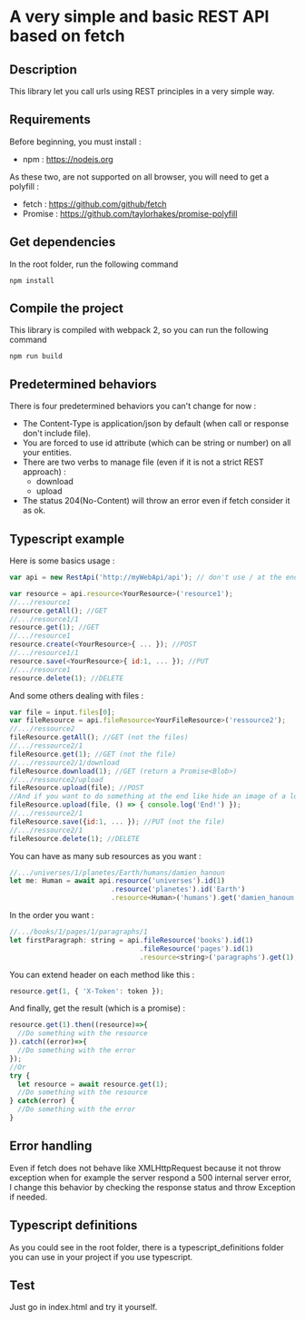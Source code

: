 # A very simple and basic REST API based on fetch

## Description
This library let you call urls using REST principles in a very simple way.

## Requirements
Before beginning, you must install :
- npm : https://nodejs.org

As these two, are not supported on all browser, you will need to get a polyfill :
- fetch : https://github.com/github/fetch
- Promise : https://github.com/taylorhakes/promise-polyfill

## Get dependencies
In the root folder, run the following command
```
npm install
```

## Compile the project
This library is compiled with webpack 2, so you can run the following command
```
npm run build
```

## Predetermined behaviors
There is four predetermined behaviors you can't change for now :
* The Content-Type is application/json by default (when call or response don't include file).
* You are forced to use id attribute (which can be string or number) on all your entities.
* There are two verbs to manage file (even if it is not a strict REST approach) :
  * download
  * upload
* The status 204(No-Content) will throw an error even if fetch consider it as ok.

## Typescript example
Here is some basics usage :
```javascript
var api = new RestApi('http://myWebApi/api'); // don't use / at the end

var resource = api.resource<YourResource>('resource1');
//.../resource1
resource.getAll(); //GET      
//.../resource1/1
resource.get(1); //GET
//.../resource1
resource.create(<YourResource>{ ... }); //POST
//.../resource1/1
resource.save(<YourResource>{ id:1, ... }); //PUT
//.../resource1
resource.delete(1); //DELETE
```

And some others dealing with files :
```javascript
var file = input.files[0];
var fileResource = api.fileResource<YourFileResource>('ressource2');
//.../ressource2
fileResource.getAll(); //GET (not the files)
//.../ressource2/1
fileResource.get(1); //GET (not the file)
//.../ressource2/1/download
fileResource.download(1); //GET (return a Promise<Blob>)
//.../ressource2/upload
fileResource.upload(file); //POST
//And if you want to do something at the end like hide an image of a loader in both case success and error
fileResource.upload(file, () => { console.log('End!') });
//.../ressource2/1
fileResource.save({id:1, ... }); //PUT (not the file)
//.../ressource2/1
fileResource.delete(1); //DELETE
```

You can have as many sub resources as you want :
```javascript
//.../universes/1/planetes/Earth/humans/damien_hanoun
let me: Human = await api.resource('universes').id(1)
                         .resource('planetes').id('Earth')
                         .resource<Human>('humans').get('damien_hanoun');
```

In the order you want :
```javascript
//.../books/1/pages/1/paragraphs/1
let firstParagraph: string = api.fileResource('books').id(1)
                                .fileResource('pages').id(1)
                                .resource<string>('paragraphs').get(1);
```

You can extend header on each method like this :
```javascript
resource.get(1, { 'X-Token': token });
```

And finally, get the result (which is a promise) :
```javascript
resource.get(1).then((resource)=>{
  //Do something with the resource
}).catch((error)=>{
  //Do something with the error
});
//Or
try {
  let resource = await resource.get(1);
  //Do something with the resource
} catch(error) {
  //Do something with the error
}
```

## Error handling
Even if fetch does not behave like XMLHttpRequest because it not throw exception when for example the server respond a 500 internal server error, I change this behavior by checking the response status and throw Exception if needed.

## Typescript definitions
As you could see in the root folder, there is a typescript_definitions folder you can use in your project if you use typescript.

## Test
Just go in index.html and try it yourself.
